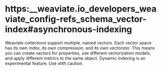 # https:\_\_weaviate.io_developers_weaviate_config-refs_schema_vector-index#asynchronous-indexing

Weaviate collections support multiple, named vectors. Each vector space has its own index, its own compression, and its own vectorizer. This means you can create vectors for properties, use different vectorization models, and apply different metrics to the same object. Dynamic indexing is an experimental feature. Use with caution.
